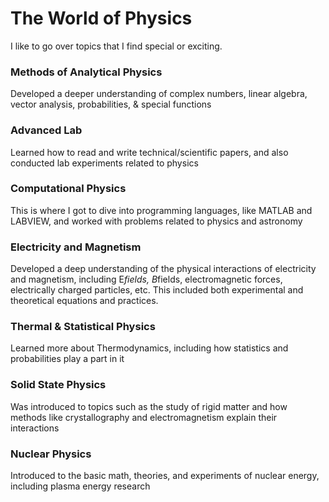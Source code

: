 # The World of Physics

I like to go over topics that I find special or exciting. 

### Methods of Analytical Physics
Developed a deeper understanding of complex numbers, linear algebra, vector analysis, probabilities, & special functions

### Advanced Lab
Learned how to read and write technical/scientific papers, and also conducted lab experiments related to physics

### Computational Physics
This is where I got to dive into programming languages, like MATLAB and LABVIEW, and worked with problems related to physics and astronomy

### Electricity and Magnetism
Developed a deep understanding of the physical interactions of electricity and magnetism, including E*fields, B*fields, electromagnetic forces, electrically charged particles, etc. This included both experimental and theoretical equations and practices.

### Thermal & Statistical Physics
Learned more about Thermodynamics, including how statistics and probabilities play a part in it

### Solid State Physics
Was introduced to topics such as the study of rigid matter and how methods like crystallography and electromagnetism explain their interactions

### Nuclear Physics
Introduced to the basic math, theories, and experiments of nuclear energy, including plasma energy research
